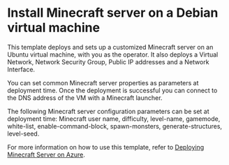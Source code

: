 # Install Minecraft server on a Debian virtual machine


This template deploys and sets up a customized Minecraft server on an Ubuntu virtual machine, with you as the operator. It also deploys a Virtual Network, Network Security Group, Public IP addresses and a Network Interface.

You can set common Minecraft server properties as parameters at deployment time. Once the deployment is successful you can connect to the DNS address of the VM with a Minecraft launcher. 

The following Minecraft server configuration parameters can be set at deployment time: Minecraft user name, difficulty, level-name, gamemode, white-list, enable-command-block, spawn-monsters, generate-structures, level-seed.

For more information on how to use this template, refer to <a href="https://msftstack.wordpress.com/2017/02/11/deploying-minecraft-server-on-azure/">Deploying Minecraft Server on Azure</a>.
